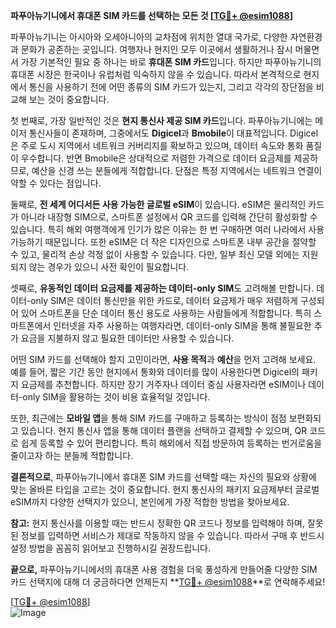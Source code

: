 **파푸아뉴기니에서 휴대폰 SIM 카드를 선택하는 모든 것 [[TG💪+ @esim1088](https://t.me/s/esim1088)]**

파푸아뉴기니는 아시아와 오세아니아의 교차점에 위치한 열대 국가로, 다양한 자연환경과 문화가 공존하는 곳입니다. 여행자나 현지인 모두 이곳에서 생활하거나 잠시 머물면서 가장 기본적인 필요 중 하나는 바로 **휴대폰 SIM 카드**입니다. 하지만 파푸아뉴기니의 휴대폰 시장은 한국이나 유럽처럼 익숙하지 않을 수 있습니다. 따라서 본격적으로 현지에서 통신을 사용하기 전에 어떤 종류의 SIM 카드가 있는지, 그리고 각각의 장단점을 비교해 보는 것이 중요합니다.

첫 번째로, 가장 일반적인 것은 **현지 통신사 제공 SIM 카드**입니다. 파푸아뉴기니에는 메이저 통신사들이 존재하며, 그중에서도 **Digicel**과 **Bmobile**이 대표적입니다. Digicel은 주로 도시 지역에서 네트워크 커버리지를 확보하고 있으며, 데이터 속도와 통화 품질이 우수합니다. 반면 Bmobile은 상대적으로 저렴한 가격으로 데이터 요금제를 제공하므로, 예산을 신경 쓰는 분들에게 적합합니다. 단점은 특정 지역에서는 네트워크 연결이 약할 수 있다는 점입니다.

둘째로, **전 세계 어디서든 사용 가능한 글로벌 eSIM**이 있습니다. eSIM은 물리적인 카드가 아니라 내장형 SIM으로, 스마트폰 설정에서 QR 코드를 입력해 간단히 활성화할 수 있습니다. 특히 해외 여행객에게 인기가 많은 이유는 한 번 구매하면 여러 나라에서 사용 가능하기 때문입니다. 또한 eSIM은 더 작은 디자인으로 스마트폰 내부 공간을 절약할 수 있고, 물리적 손상 걱정 없이 사용할 수 있습니다. 다만, 일부 최신 모델 외에는 지원되지 않는 경우가 있으니 사전 확인이 필요합니다.

셋째로, **유동적인 데이터 요금제를 제공하는 데이터-only SIM**도 고려해볼 만합니다. 데이터-only SIM은 데이터 통신만을 위한 카드로, 데이터 요금제가 매우 저렴하게 구성되어 있어 스마트폰을 단순 데이터 통신 용도로 사용하는 사람들에게 적합합니다. 특히 스마트폰에서 인터넷을 자주 사용하는 여행자라면, 데이터-only SIM을 통해 불필요한 추가 요금을 지불하지 않고 필요한 데이터만 사용할 수 있습니다.

어떤 SIM 카드를 선택해야 할지 고민이라면, **사용 목적**과 **예산**을 먼저 고려해 보세요. 예를 들어, 짧은 기간 동안 현지에서 통화와 데이터를 많이 사용한다면 Digicel의 패키지 요금제를 추천합니다. 하지만 장기 거주자나 데이터 중심 사용자라면 eSIM이나 데이터-only SIM을 활용하는 것이 비용 효율적일 것입니다.

또한, 최근에는 **모바일 앱**을 통해 SIM 카드를 구매하고 등록하는 방식이 점점 보편화되고 있습니다. 현지 통신사 앱을 통해 데이터 플랜을 선택하고 결제할 수 있으며, QR 코드로 쉽게 등록할 수 있어 편리합니다. 특히 해외에서 직접 방문하여 등록하는 번거로움을 줄이고자 하는 분들께 적합합니다.

**결론적으로**, 파푸아뉴기니에서 휴대폰 SIM 카드를 선택할 때는 자신의 필요와 상황에 맞는 올바른 타입을 고르는 것이 중요합니다. 현지 통신사의 패키지 요금제부터 글로벌 eSIM까지 다양한 선택지가 있으니, 본인에게 가장 적합한 방법을 찾아보세요.

**참고:** 현지 통신사를 이용할 때는 반드시 정확한 QR 코드나 정보를 입력해야 하며, 잘못된 정보를 입력하면 서비스가 제대로 작동하지 않을 수 있습니다. 따라서 구매 후 반드시 설정 방법을 꼼꼼히 읽어보고 진행하시길 권장드립니다.

**끝으로,** 파푸아뉴기니에서의 휴대폰 사용 경험을 더욱 풍성하게 만들어줄 다양한 SIM 카드 선택지에 대해 더 궁금하다면 언제든지 **[TG💪+ @esim1088](https://t.me/s/esim1088)**로 연락해주세요! 

[[TG💪+ @esim1088](https://t.me/s/esim1088)]  
![Image](https://i.postimg.cc/Y0z9fWf4/image.png)